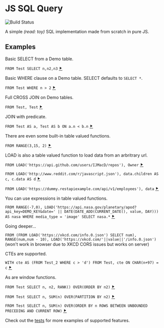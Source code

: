JS SQL Query
============
![Build Status](https://travis-ci.com/IJMacD/query.svg?branch=master)

A simple *(read: toy)* SQL implementation made from scratch in pure JS.

Examples
--------

Basic SELECT from a Demo table.

`FROM Test SELECT n,n2,n3` [⯈](https://ijmacd.github.io/query/#q=FROM%20Test%20SELECT%20n%2Cn2%2Cn3)

Basic WHERE clause on a Demo table. SELECT defaults to `SELECT *`.

`FROM Test WHERE n > 2` [⯈](https://ijmacd.github.io/query/#q=FROM%20Test%20WHERE%20n%20%3E%202)

Full CROSS JOIN on Demo tables.

`FROM Test, Test` [⯈](https://ijmacd.github.io/query/#q=FROM%20Test%2CTest)

JOIN with predicate.

`FROM Test AS a, Test AS b ON a.n < b.n` [⯈](https://ijmacd.github.io/query/#q=FROM%20Test%20AS%20a%2C%20Test%20AS%20b%20ON%20a.n%20%3C%20b.n)

There are even some built-in table valued functions.

`FROM RANGE(3,15, 2)` [⯈](https://ijmacd.github.io/query/#q=FROM%20RANGE(3%2C15%2C%202))

LOAD is also a table valued function to load data from an arbritrary url.

`FROM LOAD('https://api.github.com/users/IJMacD/repos'), Owner` [⯈](https://ijmacd.github.io/query/#q=FROM%20LOAD('https%3A%2F%2Fapi.github.com%2Fusers%2FIJMacD%2Frepos')%2C%20Owner)

`FROM LOAD('http://www.reddit.com/r/javascript.json'), data.children AS c, c.data AS d` [⯈](https://ijmacd.github.io/query/#q=FROM%20LOAD('https%3A%2F%2Fwww.reddit.com%2Fr%2Fjavascript.json')%2C%20data.children%20AS%20c%2C%20c.data%20AS%20d)

`FROM LOAD('https://dummy.restapiexample.com/api/v1/employees'), data` [⯈](https://ijmacd.github.io/query/#q=FROM%20LOAD('https%3A%2F%2Fdummy.restapiexample.com%2Fapi%2Fv1%2Femployees')%2C%20data)

You can use expressions in table valued functions.

`FROM RANGE(-7,0), LOAD('https://api.nasa.gov/planetary/apod?api_key=DEMO_KEY&date=' || DATE(DATE_ADD(CURRENT_DATE(), value, DAY))) AS nasa WHERE media_type = 'image' SELECT nasa.*` [⯈](https://ijmacd.github.io/query/#q=FROM%20RANGE(-7%2C0)%2C%20LOAD('https%3A%2F%2Fapi.nasa.gov%2Fplanetary%2Fapod%3Fapi_key%3DDEMO_KEY%26date%3D'%20%7C%7C%20DATE(DATE_ADD(CURRENT_DATE()%2C%20value%2C%20DAY)))%20AS%20nasa%20WHERE%20media_type%20%3D%20'image'%20SELECT%20nasa.*)

Going deeper...

`FROM (FROM LOAD('https://xkcd.com/info.0.json') SELECT num), RANGE(num,num - 10), LOAD('https://xkcd.com/'||value||'/info.0.json')` (won't work in browser due to XKCD CORS issues but works on server)

CTEs are supported.

`WITH cte AS (FROM Test_2 WHERE c > 'd') FROM Test, cte ON CHAR(n+97) = c` [⯈](https://ijmacd.github.io/query/#q=WITH%20cte%20AS%20(FROM%20Test_2%20WHERE%20c%20%3E%20'd')%20FROM%20Test%2C%20cte%20ON%20CHAR(n%2B98)%20%3D%20c)

As are window functions.

`FROM Test SELECT n, n2, RANK() OVER(ORDER BY n2)` [⯈](https://ijmacd.github.io/query/#q=FROM%20Test%20SELECT%20n%2C%20n2%2C%20RANK()%20OVER(ORDER%20BY%20n2))

`FROM Test SELECT n, SUM(n) OVER(PARTITION BY n2)` [⯈](https://ijmacd.github.io/query/#q=FROM%20Test%20SELECT%20n%2C%20SUM(n)%20OVER(PARTITION%20BY%20n2))

`FROM Test SELECT n, SUM(n) OVER(ORDER BY n ROWS BETWEEN UNBOUNDED PRECEDING AND CURRENT ROW)` [⯈](https://ijmacd.github.io/query/#q=FROM%20Test%20SELECT%20n%2C%20SUM(n)%20OVER(ORDER%20BY%20n%20ROWS%20BETWEEN%20UNBOUNDED%20PRECEDING%20AND%20CURRENT%20ROW))

Check out the [tests](https://github.com/IJMacD/query/tree/master/test) for more examples of supported features.
